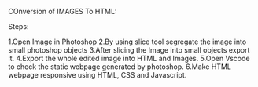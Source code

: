COnversion of IMAGES To HTML:

Steps:

1.Open Image in Photoshop
2.By using slice tool segregate the image into small photoshop objects
3.After slicing the Image into small objects export it.
4.Export the whole edited image into HTML and Images.
5.Open Vscode to check the static webpage generated by photoshop.
6.Make HTML webpage responsive using HTML, CSS and Javascript.


